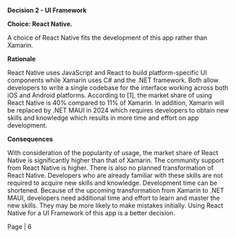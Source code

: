 <a name="br1"></a> 

**Decision 2 - UI Framework**

**Choice: React Native.**

A choice of React Native fits the development of this app rather than Xamarin.

**Rationale**

React Native uses JavaScript and React to build platform-specific UI components while Xamarin uses C# and the .NET framework. Both allow developers to write a single codebase for the interface working across both iOS and Android platforms. According to [1], the market share of using React Native is 40% compared to 11% of Xamarin. In addition, Xamarin will be replaced by .NET MAUI in 2024 which requires developers to obtain new skills and knowledge which results in more time and effort on app development.

**Consequences**

With consideration of the popularity of usage, the market share of React Native is significantly higher than that of Xamarin. The community support from React Native is higher. There is also no planned transformation of React Native. Developers who are already familiar with these skills are not required to acquire new skills and knowledge. Development time can be shortened.
Because of the upcoming transformation from Xamarin to .NET MAUI, developers need additional time and effort to learn and master the new skills. They may be more likely to make mistakes initially. Using React Native for a UI Framework of this app is a better decision.


Page | 6


